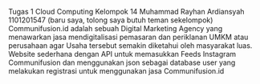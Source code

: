 Tugas 1 Cloud Computing Kelompok 14
Muhammad Rayhan Ardiansyah 1101201547 (baru saya, tolong saya butuh teman sekelompok)
Communifusion.id adalah sebuah Digital Marketing Agency yang menawarkan jasa mendigitalisasi pemasaran dan periklanan UMKM atau perusahaan agar Usaha tersebut semakin diketahui oleh masyarakat luas.
Website sederhana dengan API untuk memasukkan Feeds Instagram Communifusion dan menggunakan json sebagai database user yang melakukan registrasi untuk menggunakan jasa Communifusion.id
